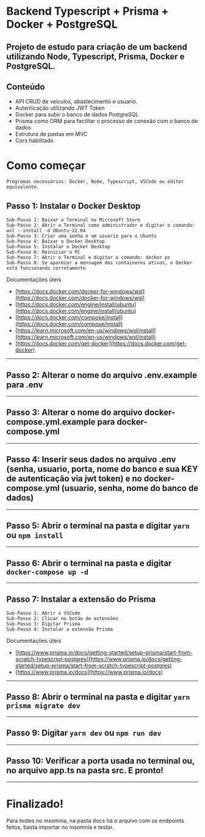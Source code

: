 # Backend Typescript + Prisma + Docker + PostgreSQL

## Projeto de estudo para criação de um backend utilizando Node, Typescript, Prisma, Docker e PostgreSQL.

## Conteúdo
* API CRUD de veiculos, abastecimento e usuario.
* Autenticação utilizando JWT Token
* Docker para subir o banco de dados PostgreSQL
* Prisma como ORM para facilitar o processo de conexão com o banco de dados
* Estrutura de pastas em MVC
* Cors habilitado

# Como começar
    Programas necessários: Docker, Node, Typescript, VSCode ou editor equivalente.
## Passo 1: Instalar o Docker Desktop
    Sub-Passo 1: Baixar o Terminal no Microsoft Store
    Sub-Passo 2: Abrir o Terminal como administrador e digitar o comando: wsl --install -d Ubuntu-22.04
    Sub-Passo 3: Criar uma senha e um usuario para o Ubuntu
    Sub-Passo 4: Baixar o Docker Desktop 
    Sub-Passo 5: Instalar o Docker Desktop
    Sub-Passo 6: Reiniciar o PC
    Sub-Passo 7: Abrir o Terminal e digitar o comando: docker ps
    Sub-Passo 8: Se aparecer a mensagem dos containeres ativos, o Docker está funcionando corretamente
Documentações úteis
* [https://docs.docker.com/docker-for-windows/wsl](https://docs.docker.com/docker-for-windows/wsl)
* [https://docs.docker.com/engine/install/ubuntu](https://docs.docker.com/engine/install/ubuntu)
* [https://docs.docker.com/compose/install](https://docs.docker.com/compose/install)
* [https://learn.microsoft.com/en-us/windows/wsl/install](https://learn.microsoft.com/en-us/windows/wsl/install)
* [https://docs.docker.com/get-docker](https://docs.docker.com/get-docker)
--------------------------------------------------------------------------------------------------------------------------------------------------------------------------------
## Passo 2: Alterar o nome do arquivo .env.example para .env
--------------------------------------------------------------------------------------------------------------------------------------------------------------------------------
## Passo 3: Alterar o nome do arquivo docker-compose.yml.example para docker-compose.yml
--------------------------------------------------------------------------------------------------------------------------------------------------------------------------------
## Passo 4: Inserir seus dados no arquivo .env (senha, usuario, porta, nome do banco e sua KEY de autenticação via jwt token) e no docker-compose.yml (usuario, senha, nome do banco de dados)
--------------------------------------------------------------------------------------------------------------------------------------------------------------------------------
## Passo 5: Abrir o terminal na pasta e digitar `yarn` ou `npm install`
--------------------------------------------------------------------------------------------------------------------------------------------------------------------------------
## Passo 6: Abrir o terminal na pasta e digitar `docker-compose up -d`
--------------------------------------------------------------------------------------------------------------------------------------------------------------------------------
## Passo 7: Instalar a extensão do Prisma 
    Sub-Passo 1: Abrir o VSCode
    Sub-Passo 2: Clicar no botão de extensões
    Sub-Passo 3: Digitar Prisma
    Sub-Passo 4: Instalar a extensão Prisma
Documentações úteis
* [https://www.prisma.io/docs/getting-started/setup-prisma/start-from-scratch-typescript-postgres](https://www.prisma.io/docs/getting-started/setup-prisma/start-from-scratch-typescript-postgres)
* [https://www.prisma.io/docs](https://www.prisma.io/docs)
--------------------------------------------------------------------------------------------------------------------------------------------------------------------------------
## Passo 8: Abrir o terminal na pasta e digitar `yarn prisma migrate dev`
--------------------------------------------------------------------------------------------------------------------------------------------------------------------------------
## Passo 9: Digitar `yarn dev` ou `npm run dev`
--------------------------------------------------------------------------------------------------------------------------------------------------------------------------------
## Passo 10: Verificar a porta usada no terminal ou, no arquivo app.ts na pasta src. E pronto!
--------------------------------------------------------------------------------------------------------------------------------------------------------------------------------
# Finalizado!


Para testes no insomnia, na pasta docs há o arquivo com os endpoints feitos, basta importar no insomnia e testar.
